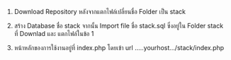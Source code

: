 1. Download Repository หลังจากแตกไฟล์เปลี่ยนชื่อ Folder เป็น stack

2. สร้าง Database ชื่อ stack จากนั้น Import file ชื่อ stack.sql ซึ่งอยู่ใน Folder stack ที่ Downlad และ แตกไฟล์ในข้อ 1

3. หน้าหลักของการใช้งานอยู่ที่ index.php โดยเข้า url .....yourhost.../stack/index.php
